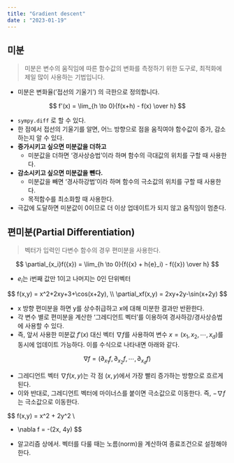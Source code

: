 ```yaml
---
title: "Gradient descent"
date : "2023-01-19"
---
```

## 미분

> 미분은 변수의 움직임에 따른 함수값의 변화를 측정하기 위한 도구로, 최적화에 제일 많이 사용하는 기법입니다.

-   미분은 변화율(’접선의 기울기’) 의 극한으로 정의합니다.

$$ f'(x) = \lim_{h \to 0}{f(x+h) - f(x) \over h} $$

-   `sympy.diff` 로 할 수 있다.
-   한 점에서 접선의 기울기를 알면, 어느 방향으로 점을 움직여야 함수값이 증가, 감소하는지 알 수 있다.
-   **증가시키고 싶으면 미분값을 더하고**
    -   미분값을 더하면 ‘경사상승법’이라 하며 함수의 극대값의 위치를 구할 때 사용한다.
-   **감소시키고 싶으면 미분값을 뺸다.**
    -   미분값을 빼면 ‘경사하강법’이라 하며 함수의 극소값의 위치를 구할 때 사용한다.
    -   목적함수를 최소화할 때 사용한다.
-   극값에 도달하면 미분값이 0이므로 더 이상 업데이트가 되지 않고 움직임이 멈춘다.

## 편미분(Partial Differentiation)

> 벡터가 입력인 다변수 함수의 경우 편미분을 사용한다.

$$ \partial_{x_i}f({x}) = \lim_{h \to 0}{f({x} + h{e}_i) - f({x}) \over h} $$

-   ${e}_i$는 i번째 값만 1이고 나머지는 0인 단위벡터

$$
f(x,y) = x^2+2xy+3+\cos(x+2y), 
\\ \partial_xf(x,y) = 2xy+2y-\sin(x+2y) 
$$

-   x 방향 편미분을 하면 y를 상수취급하고 x에 대해 미분한 결과만 반환한다.
-   각 변수 별로 편미분을 계산한 ‘그레디언트 벡터’를 이용하여 경사하강/경사상승법에 사용할 수 있다.
-   즉, 앞서 사용한 미분값 $f'(x)$ 대신 벡터 $\nabla f$를 사용하여 변수 $x = (x_1, x_2, \cdots, x_d)$를 동시에 업데이트 가능하다. 이를 수식으로 나타내면 아래와 같다.

$$ \nabla f = (\partial_{x_1}f, \partial_{x_2}f, \cdots, \partial_{x_d}f) $$

-   그레디언트 벡터 $\nabla f(x,y)$는 각 점 $(x,y)$에서 가장 빨리 증가하는 방향으로 흐르게 된다.
-   이와 반대로, 그레디언트 벡터에 마이너스를 붙이면 극소값으로 이동한다. 즉, $-\nabla f$는 극소값으로 이동한다.

$$ f(x,y) = x^2 + 2y^2 \\

-   \nabla f = -(2x, 4y) $$

-   알고리즘 상에서. 벡터를 다룰 때는 노름(norm)을 계산하여 종료조건으로 설정해야 한다.